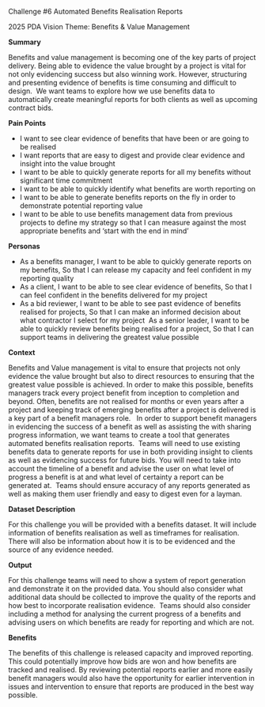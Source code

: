 
Challenge #6
Automated Benefits Realisation Reports

2025 PDA Vision Theme: Benefits & Value Management

**Summary**

​Benefits and value management is becoming one of the key parts of project delivery. Being able to evidence the value brought by a project is vital for not only evidencing success but also winning work. However, structuring and presenting evidence of benefits is time consuming and difficult to design.​
​
We want teams to explore how we use benefits data to automatically create meaningful reports for both clients as well as upcoming contract bids.

**Pain Points​**

- I want to see clear evidence of benefits that have been or are going to be realised​
- I want reports that are easy to digest and provide clear evidence and insight into the value brought​
- I want to be able to quickly generate reports for all my benefits without significant time commitment​
- I want to be able to quickly identify what benefits are worth reporting on​
- I want to be able to generate benefits reports on the fly in order to demonstrate potential reporting value​
- I want to be able to use benefits management data from previous projects to define my strategy so that I can measure against the most appropriate benefits and ‘start with the end in mind’ 

**Personas​**

- As a benefits manager, I want to be able to quickly generate reports on my benefits, So that I can release my capacity and feel confident in my reporting quality​
​
- As a client, I want to be able to see clear evidence of benefits, So that I can feel confident in the benefits delivered for my project​
​
- As a bid reviewer, I want to be able to see past evidence of benefits realised for projects, So that I can make an informed decision about what contractor I select for my project​
​
As a senior leader, I want to be able to quickly review benefits being realised for a project, So that I can support teams in delivering the greatest value possible

**Context​**

Benefits and Value management is vital to ensure that projects not only evidence the value brought but also to direct resources to ensuring that the greatest value possible is achieved. In order to make this possible, benefits managers track every project benefit from inception to completion and beyond. Often, benefits are not realised for months or even years after a project and keeping track of emerging benefits after a project is delivered is a key part of a benefit managers role.  ​
​
In order to support benefit managers in evidencing the success of a benefit as well as assisting the with sharing progress information, we want teams to create a tool that generates automated benefits realisation reports.​
​
Teams will need to use existing benefits data to generate reports for use in both providing insight to clients as well as evidencing success for future bids. You will need to take into account the timeline of a benefit and advise the user on what level of progress a benefit is at and what level of certainty a report can be generated at.​
​
Teams should ensure accuracy of any reports generated as well as making them user friendly and easy to digest even for a layman.

**Dataset Description​**

For this challenge you will be provided with a benefits dataset. It will include information of benefits realisation as well as timeframes for realisation. There will also be information about how it is to be evidenced and the source of any evidence needed.

**Output​**

For this challenge teams will need to show a system of report generation and demonstrate it on the provided data. You should also consider what additional data should be collected to improve the quality of the reports and how best to incorporate realisation evidence.​
​
Teams should also consider including a method for analysing the current progress of a benefits and advising users on which benefits are ready for reporting and which are not.

**Benefits​**

The benefits of this challenge is released capacity and improved reporting. This could potentially improve how bids are won and how benefits are tracked and realised. By reviewing potential reports earlier and more easily benefit managers would also have the opportunity for earlier intervention in issues and intervention to ensure that reports are produced in the best way possible.​​​​​​​

